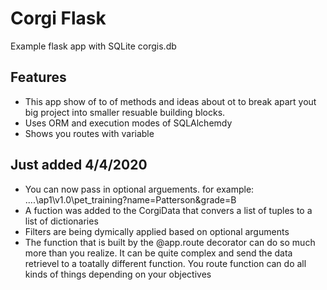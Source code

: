 # Corgi Flask
Example flask app with SQLite corgis.db

## Features
- This app show of to of methods and ideas about ot to break apart yout big project into smaller resuable building blocks.
- Uses ORM and execution modes of SQLAlchemdy
- Shows you routes with variable

## Just added 4/4/2020
- You can now pass in optional arguements.  for example: ....\ap1\v1.0\pet_training?name=Patterson&grade=B
- A fuction was added to the CorgiData that convers a list of tuples to a list of dictionaries
- Filters are being dymically applied based on optional arguments
- The function that is built by the @app.route decorator can do so much more than you realize.  It can be quite complex and send the data retrievel to a toatally different function. You route function can do all kinds of things depending on your objectives
